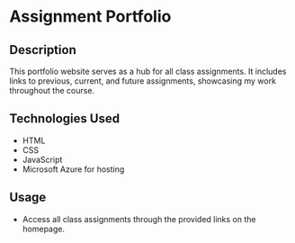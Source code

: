 # Assignment Portfolio

## Description
This portfolio website serves as a hub for all class assignments. It includes links to previous, current, and future assignments, showcasing my work throughout the course.

## Technologies Used
- HTML
- CSS
- JavaScript
- Microsoft Azure for hosting

## Usage
- Access all class assignments through the provided links on the homepage.
